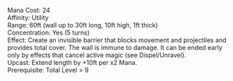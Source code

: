Mana Cost: 24  
Affinity: Utility  
Range: 60ft (wall up to 30ft long, 10ft high, 1ft thick)  
Concentration: Yes (5 turns)  
Effect: Create an invisible barrier that blocks movement and projectiles and provides total cover. The wall is immune to damage. It can be ended early only by effects that cancel active magic (see Dispel/Unravel).  
Upcast: Extend length by +10ft per x2 Mana.  
Prerequisite: Total Level > 9 